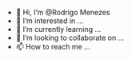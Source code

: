 - 👋 Hi, I’m @Rodrigo Menezes
- 👀 I’m interested in ...
- 🌱 I’m currently learning ...
- 💞️ I’m looking to collaborate on ...
- 📫 How to reach me ...

<!---
kingwarque/kingwarque is a ✨ special ✨ repository because its `README.md` (this file) appears on your GitHub profile.
You can click the Preview link to take a look at your changes.
--->
